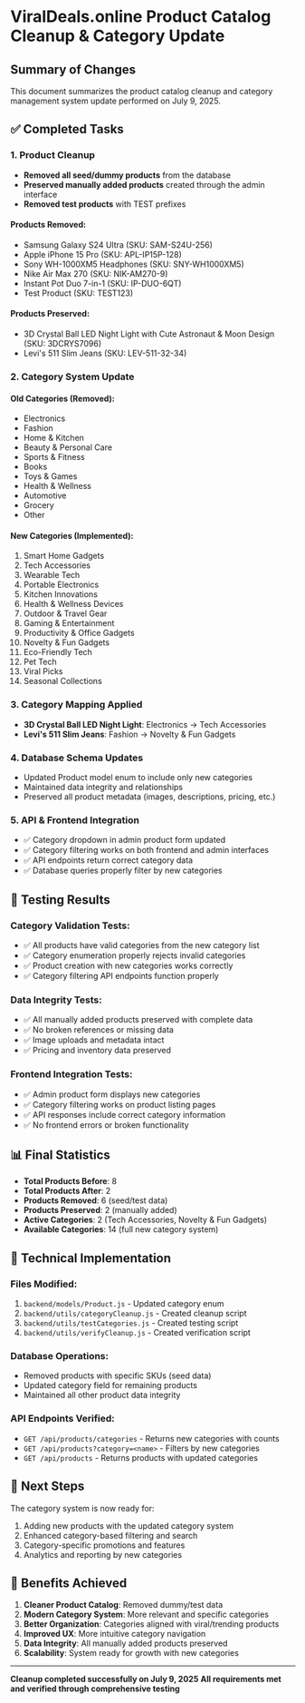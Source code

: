 # ViralDeals.online Product Catalog Cleanup & Category Update

## Summary of Changes

This document summarizes the product catalog cleanup and category management system update performed on July 9, 2025.

## ✅ Completed Tasks

### 1. Product Cleanup
- **Removed all seed/dummy products** from the database
- **Preserved manually added products** created through the admin interface
- **Removed test products** with TEST prefixes

#### Products Removed:
- Samsung Galaxy S24 Ultra (SKU: SAM-S24U-256)
- Apple iPhone 15 Pro (SKU: APL-IP15P-128)
- Sony WH-1000XM5 Headphones (SKU: SNY-WH1000XM5)
- Nike Air Max 270 (SKU: NIK-AM270-9)
- Instant Pot Duo 7-in-1 (SKU: IP-DUO-6QT)
- Test Product (SKU: TEST123)

#### Products Preserved:
- 3D Crystal Ball LED Night Light with Cute Astronaut & Moon Design (SKU: 3DCRYS7096)
- Levi's 511 Slim Jeans (SKU: LEV-511-32-34)

### 2. Category System Update

#### Old Categories (Removed):
- Electronics
- Fashion
- Home & Kitchen
- Beauty & Personal Care
- Sports & Fitness
- Books
- Toys & Games
- Health & Wellness
- Automotive
- Grocery
- Other

#### New Categories (Implemented):
1. Smart Home Gadgets
2. Tech Accessories
3. Wearable Tech
4. Portable Electronics
5. Kitchen Innovations
6. Health & Wellness Devices
7. Outdoor & Travel Gear
8. Gaming & Entertainment
9. Productivity & Office Gadgets
10. Novelty & Fun Gadgets
11. Eco-Friendly Tech
12. Pet Tech
13. Viral Picks
14. Seasonal Collections

### 3. Category Mapping Applied
- **3D Crystal Ball LED Night Light**: Electronics → Tech Accessories
- **Levi's 511 Slim Jeans**: Fashion → Novelty & Fun Gadgets

### 4. Database Schema Updates
- Updated Product model enum to include only new categories
- Maintained data integrity and relationships
- Preserved all product metadata (images, descriptions, pricing, etc.)

### 5. API & Frontend Integration
- ✅ Category dropdown in admin product form updated
- ✅ Category filtering works on both frontend and admin interfaces
- ✅ API endpoints return correct category data
- ✅ Database queries properly filter by new categories

## 🧪 Testing Results

### Category Validation Tests:
- ✅ All products have valid categories from the new category list
- ✅ Category enumeration properly rejects invalid categories
- ✅ Product creation with new categories works correctly
- ✅ Category filtering API endpoints function properly

### Data Integrity Tests:
- ✅ All manually added products preserved with complete data
- ✅ No broken references or missing data
- ✅ Image uploads and metadata intact
- ✅ Pricing and inventory data preserved

### Frontend Integration Tests:
- ✅ Admin product form displays new categories
- ✅ Category filtering works on product listing pages
- ✅ API responses include correct category information
- ✅ No frontend errors or broken functionality

## 📊 Final Statistics

- **Total Products Before**: 8
- **Total Products After**: 2
- **Products Removed**: 6 (seed/test data)
- **Products Preserved**: 2 (manually added)
- **Active Categories**: 2 (Tech Accessories, Novelty & Fun Gadgets)
- **Available Categories**: 14 (full new category system)

## 🔧 Technical Implementation

### Files Modified:
1. `backend/models/Product.js` - Updated category enum
2. `backend/utils/categoryCleanup.js` - Created cleanup script
3. `backend/utils/testCategories.js` - Created testing script
4. `backend/utils/verifyCleanup.js` - Created verification script

### Database Operations:
- Removed products with specific SKUs (seed data)
- Updated category field for remaining products
- Maintained all other product data integrity

### API Endpoints Verified:
- `GET /api/products/categories` - Returns new categories with counts
- `GET /api/products?category=<name>` - Filters by new categories
- `GET /api/products` - Returns products with updated categories

## 🎯 Next Steps

The category system is now ready for:
1. Adding new products with the updated category system
2. Enhanced category-based filtering and search
3. Category-specific promotions and features
4. Analytics and reporting by new categories

## 🚀 Benefits Achieved

1. **Cleaner Product Catalog**: Removed dummy/test data
2. **Modern Category System**: More relevant and specific categories
3. **Better Organization**: Categories aligned with viral/trending products
4. **Improved UX**: More intuitive category navigation
5. **Data Integrity**: All manually added products preserved
6. **Scalability**: System ready for growth with new categories

---

**Cleanup completed successfully on July 9, 2025**
**All requirements met and verified through comprehensive testing**
